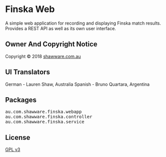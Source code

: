 Finska Web
==========

A simple web application for recording and displaying Finska match results.
Provides a REST API as well as its own user interface.

Owner And Copyright Notice
--------------------------

Copyright &copy; 2018 <a href="http://www.shawware.com.au/"
	  title="shawware | software and services you can count on">shawware.com.au</a>

UI Translators
--------------

German - Lauren Shaw, Australia
Spanish - Bruno Quartara, Argentina

Packages
--------

<pre>
au.com.shawware.finska.webapp
au.com.shawware.finska.controller
au.com.shawware.finska.service
</pre>

License
-------

<a href="http://www.gnu.org/copyleft/gpl.html">GPL v3</a>

